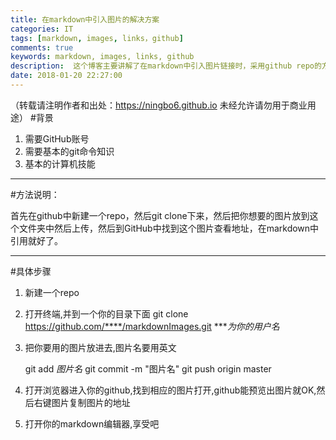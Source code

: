```yaml
---
title: 在markdown中引入图片的解决方案
categories: IT
tags: [markdown, images, links，github]
comments: true
keywords: markdown, images, links, github
description:  这个博客主要讲解了在markdown中引入图片链接时，采用github repo的方法生成链接来使用
date: 2018-01-20 22:27:00
---
```

（转载请注明作者和出处：https://ningbo6.github.io 未经允许请勿用于商业用途）
#背景
1. 需要GitHub账号
2. 需要基本的git命令知识
3. 基本的计算机技能

---

#方法说明：

首先在github中新建一个repo，然后git clone下来，然后把你想要的图片放到这个文件夹中然后上传，然后到GitHub中找到这个图片查看地址，在markdown中引用就好了。

---

#具体步骤

1. 新建一个repo
2. 打开终端,并到一个你的目录下面
    git clone https://github.com/****/markdownImages.git
    ****为你的用户名*
3. 把你要用的图片放进去,图片名要用英文

    git add *图片名*
    git commit -m "图片名"
    git push origin master

4. 打开浏览器进入你的github,找到相应的图片打开,github能预览出图片就OK,然后右键图片复制图片的地址

5. 打开你的markdown编辑器,享受吧